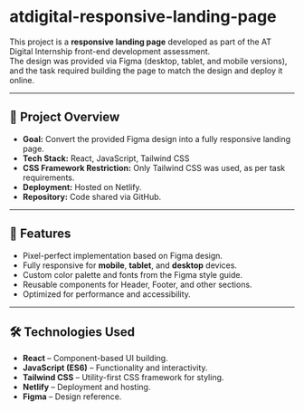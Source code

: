 # atdigital-responsive-landing-page

This project is a **responsive landing page** developed as part of the AT Digital Internship front-end development assessment.  
The design was provided via Figma (desktop, tablet, and mobile versions), and the task required building the page to match the design and deploy it online.

---

## 📌 Project Overview

- **Goal:** Convert the provided Figma design into a fully responsive landing page.
- **Tech Stack:** React, JavaScript, Tailwind CSS
- **CSS Framework Restriction:** Only Tailwind CSS was used, as per task requirements.
- **Deployment:** Hosted on Netlify.
- **Repository:** Code shared via GitHub.

---

## 🎯 Features

- Pixel-perfect implementation based on Figma design.
- Fully responsive for **mobile**, **tablet**, and **desktop** devices.
- Custom color palette and fonts from the Figma style guide.
- Reusable components for Header, Footer, and other sections.
- Optimized for performance and accessibility.

---

## 🛠️ Technologies Used

- **React** – Component-based UI building.
- **JavaScript (ES6)** – Functionality and interactivity.
- **Tailwind CSS** – Utility-first CSS framework for styling.
- **Netlify** – Deployment and hosting.
- **Figma** – Design reference.

